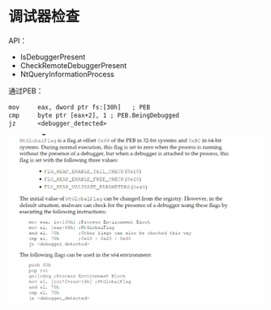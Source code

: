 # 调试器检查

API：

- IsDebuggerPresent
- CheckRemoteDebuggerPresent
- NtQueryInformationProcess


通过PEB：

```
mov     eax, dword ptr fs:[30h]   ; PEB
cmp     byte ptr [eax+2], 1 ; PEB.BeingDebugged
jz      <debugger_detected>
```

![image](images/DD5531D2D54747D6A27D9C1E7A315D68clipboard.png)